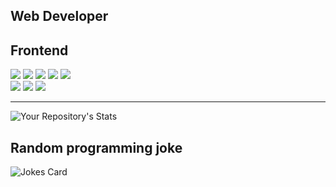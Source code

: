 ## Web Developer

## Frontend
![](https://img.shields.io/badge/-HTML5%26CSS3-lightgrey) ![](https://img.shields.io/badge/-JavaScript-green) ![](https://img.shields.io/badge/-React-blue)
![](https://img.shields.io/badge/-TypeScript-499E18) ![](https://img.shields.io/badge/-Firebase-3042EB)
<br/>
![](https://img.shields.io/badge/SASS-SCSS-brightgreen) ![](https://img.shields.io/badge/-Bootstrap-9cf) ![](https://img.shields.io/badge/-TailwindCSS-32c0b8)

<hr/>
  
<!-- [![Top Langs](https://github-readme-stats.vercel.app/api/top-langs/?username=BogdanCikota&layout=compact)](https://github.com/anuraghazra/github-readme-stats) -->

![Your Repository's Stats](https://github-readme-stats.vercel.app/api/top-langs/?username=BogdanCikota&theme=light&layout=compact)

## Random programming joke
![Jokes Card](https://readme-jokes.vercel.app/api)
